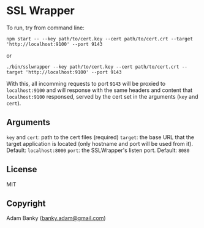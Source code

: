 # SSL Wrapper

To run, try from command line:

```
npm start -- --key path/to/cert.key --cert path/to/cert.crt --target 'http://localhost:9100' --port 9143
```

or

```
./bin/sslwrapper --key path/to/cert.key --cert path/to/cert.crt --target 'http://localhost:9100' --port 9143
```

With this, all incomming requests to port `9143` will be proxied to `localhost:9100` and will response with the same headers and content that `localhost:9100` responsed, served by the cert set in the arguments (`key` and `cert`).

Arguments
---------
`key` and `cert`: path to the cert files (required)
`target`: the base URL that the target application is located (only hostname and port will be used from it). Default: `localhost:8000`
`port`: the SSLWrapper's listen port. Default: `8080`

License
-------
MIT

Copyright
---------
Adam Banky (<banky.adam@gmail.com>)
